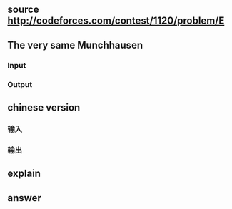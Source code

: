 
## source http://codeforces.com/contest/1120/problem/E

## The very same Munchhausen





### Input


### Output


## chinese version



### 输入



### 输出


## explain



## answer

